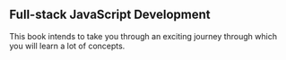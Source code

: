 
## Full-stack JavaScript Development

This book intends to take you through an exciting journey through which you will learn a lot of concepts.